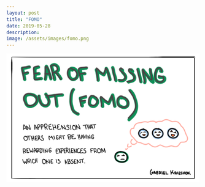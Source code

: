 ```yaml
---
layout: post
title: "FOMO"
date: 2019-05-28
description: 
image: /assets/images/fomo.png
---
```


![FOMO](/assets/images/fomo.png)